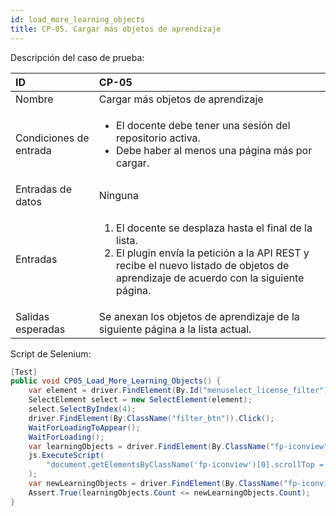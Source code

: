 ```yaml
---
id: load_more_learning_objects
title: CP-05. Cargar más objetos de aprendizaje
---
```


Descripción del caso de prueba:

| ID                     | CP-05                                                                                                                                                                                                         |
|:-----------------------|:--------------------------------------------------------------------------------------------------------------------------------------------------------------------------------------------------------------|
| Nombre                 | Cargar más objetos de aprendizaje                                                                                                                                                                             |
| Condiciones de entrada | <ul><li>El docente debe tener una sesión del repositorio activa.</li><li>Debe haber al menos una página más por cargar.</li></ul>                                                                             |
| Entradas de datos      | Ninguna                                                                                                                                                                                                       |
| Entradas               | <ol><li>El docente se desplaza hasta el final de la lista.</li><li>El plugin envía la petición a la API REST y recibe el nuevo listado de objetos de aprendizaje de acuerdo con la siguiente página.</li></ol>|
| Salidas esperadas      | Se anexan los objetos de aprendizaje de la siguiente página a la lista actual.                                                                                                                                |

Script de Selenium:
```cs
[Test]
public void CP05_Load_More_Learning_Objects() {
    var element = driver.FindElement(By.Id("menuselect_license_filter"));
    SelectElement select = new SelectElement(element);
    select.SelectByIndex(4);
    driver.FindElement(By.ClassName("filter_btn")).Click();
    WaitForLoadingToAppear();
    WaitForLoading();
    var learningObjects = driver.FindElement(By.ClassName("fp-iconview")).FindElements(By.ClassName("fp-file"));
    js.ExecuteScript(
        "document.getElementsByClassName('fp-iconview')[0].scrollTop = document.getElementsByClassName('fp-iconview')[0].scrollHeight;"
    );
    var newLearningObjects = driver.FindElement(By.ClassName("fp-iconview")).FindElements(By.ClassName("fp-file"));
    Assert.True(learningObjects.Count <= newLearningObjects.Count);
}
```